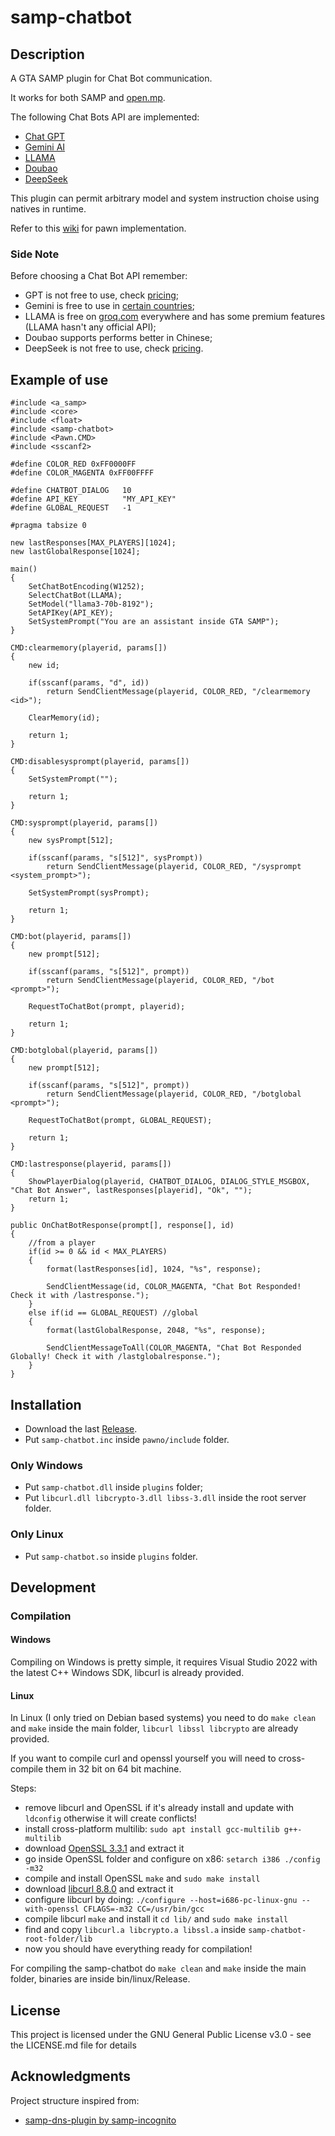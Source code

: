 # samp-chatbot


## Description

A GTA SAMP plugin for Chat Bot communication.

It works for both SAMP and [open.mp](https://www.open.mp/).

The following Chat Bots API are implemented:
* [Chat GPT](https://platform.openai.com/docs/quickstart)
* [Gemini AI](https://ai.google.dev/)
* [LLAMA](https://groq.com/)
* [Doubao](https://www.doubao.com/)
* [DeepSeek](https://www.deepseek.com/)

This plugin can permit arbitrary model and system instruction choise using natives in runtime.

Refer to this [wiki](https://github.com/SimoSbara/samp-chatbot/wiki) for pawn implementation.

### Side Note
Before choosing a Chat Bot API remember:
* GPT is not free to use, check [pricing](https://openai.com/api/pricing/);
* Gemini is free to use in [certain countries](https://ai.google.dev/gemini-api/docs/available-regions?hl=it);
* LLAMA is free on [groq.com](https://groq.com/) everywhere and has some premium features (LLAMA hasn't any official API);
* Doubao supports performs better in Chinese;
* DeepSeek is not free to use, check [pricing](https://api-docs.deepseek.com/quick_start/pricing).


## Example of use
```
#include <a_samp>
#include <core>
#include <float>
#include <samp-chatbot>
#include <Pawn.CMD>
#include <sscanf2>

#define COLOR_RED 0xFF0000FF
#define COLOR_MAGENTA 0xFF00FFFF

#define CHATBOT_DIALOG   10
#define API_KEY          "MY_API_KEY"
#define GLOBAL_REQUEST   -1

#pragma tabsize 0

new lastResponses[MAX_PLAYERS][1024];
new lastGlobalResponse[1024];

main()
{
    SetChatBotEncoding(W1252);
    SelectChatBot(LLAMA);
    SetModel("llama3-70b-8192");
    SetAPIKey(API_KEY);
    SetSystemPrompt("You are an assistant inside GTA SAMP");
}

CMD:clearmemory(playerid, params[])
{
    new id;

    if(sscanf(params, "d", id))
        return SendClientMessage(playerid, COLOR_RED, "/clearmemory <id>");

    ClearMemory(id);

    return 1;
}

CMD:disablesysprompt(playerid, params[])
{
    SetSystemPrompt("");

    return 1;
}

CMD:sysprompt(playerid, params[])
{
    new sysPrompt[512];

    if(sscanf(params, "s[512]", sysPrompt))
        return SendClientMessage(playerid, COLOR_RED, "/sysprompt <system_prompt>");

    SetSystemPrompt(sysPrompt);

    return 1;
}

CMD:bot(playerid, params[])
{
    new prompt[512];

    if(sscanf(params, "s[512]", prompt))
        return SendClientMessage(playerid, COLOR_RED, "/bot <prompt>");

    RequestToChatBot(prompt, playerid);

    return 1;
}

CMD:botglobal(playerid, params[])
{
    new prompt[512];

    if(sscanf(params, "s[512]", prompt))
        return SendClientMessage(playerid, COLOR_RED, "/botglobal <prompt>");

    RequestToChatBot(prompt, GLOBAL_REQUEST);

    return 1;
}

CMD:lastresponse(playerid, params[])
{
    ShowPlayerDialog(playerid, CHATBOT_DIALOG, DIALOG_STYLE_MSGBOX, "Chat Bot Answer", lastResponses[playerid], "Ok", "");
    return 1;
}

public OnChatBotResponse(prompt[], response[], id)
{
    //from a player
    if(id >= 0 && id < MAX_PLAYERS)
    {
        format(lastResponses[id], 1024, "%s", response);

        SendClientMessage(id, COLOR_MAGENTA, "Chat Bot Responded! Check it with /lastresponse.");
    }
    else if(id == GLOBAL_REQUEST) //global
    {
        format(lastGlobalResponse, 2048, "%s", response);

        SendClientMessageToAll(COLOR_MAGENTA, "Chat Bot Responded Globally! Check it with /lastglobalresponse.");
    }
}
```
## Installation
* Download the last [Release](https://github.com/SimoSbara/samp-chatbot/releases).
* Put ```samp-chatbot.inc``` inside ```pawno/include``` folder.
  
### Only Windows
* Put ```samp-chatbot.dll``` inside ```plugins``` folder;
* Put ```libcurl.dll libcrypto-3.dll libss-3.dll``` inside the root server folder.
  
### Only Linux
* Put ```samp-chatbot.so``` inside ```plugins``` folder.

## Development

### Compilation

#### Windows
Compiling on Windows is pretty simple, it requires Visual Studio 2022 with the latest C++ Windows SDK, libcurl is already provided.

#### Linux
In Linux (I only tried on Debian based systems) you need to do ```make clean``` and ```make``` inside the main folder, ```libcurl libssl libcrypto``` are already provided.

If you want to compile curl and openssl yourself you will need to cross-compile them in 32 bit on 64 bit machine.

Steps:
* remove libcurl and OpenSSL if it's already install and update with ```ldconfig``` otherwise it will create conflicts!
* install cross-platform multilib: ```sudo apt install gcc-multilib g++-multilib```
* download [OpenSSL 3.3.1](https://github.com/openssl/openssl/releases/tag/openssl-3.3.1) and extract it
* go inside OpenSSL folder and configure on x86: ```setarch i386 ./config -m32```
* compile and install OpenSSL ```make``` and ```sudo make install```
* download [libcurl 8.8.0](https://github.com/curl/curl) and extract it
* configure libcurl by doing: ```./configure --host=i686-pc-linux-gnu --with-openssl CFLAGS=-m32 CC=/usr/bin/gcc```
* compile libcurl ```make``` and install it ```cd lib/``` and ```sudo make install```
* find and copy ```libcurl.a libcrypto.a libssl.a``` inside ```samp-chatbot-root-folder/lib```
* now you should have everything ready for compilation!

For compiling the samp-chatbot do ```make clean``` and ```make``` inside the main folder, binaries are inside bin/linux/Release.

## License
This project is licensed under the GNU General Public License v3.0 - see the LICENSE.md file for details

## Acknowledgments
Project structure inspired from:
* [samp-dns-plugin by samp-incognito](https://github.com/samp-incognito/samp-dns-plugin)
